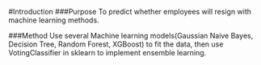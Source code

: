 #Introduction
###Purpose
To predict whether employees will resign with machine learning methods.

###Method
Use several Machine learning models(Gaussian Naive Bayes, Decision Tree, Random Forest, XGBoost) to fit the data, then use VotingClassifier in sklearn to implement ensemble learning.
